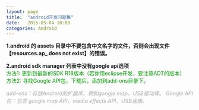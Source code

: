 ```yaml
---
layout: page
title:  "android开发问题集"
date:   2015-05-04 10:08
categories: Android
---
```

**1.android 的 assets 目录中不要包含中文名字的文件，否则会出现文件【resources.ap_ does not exist】的错误。**

**2.android sdk manager 列表中没有google api选项**  
<font color='#009900'>
方法1: 更新到最新的SDK R18版本（若你用eclipse开发，要注意ADT的版本）  
方法2: 寻找Google API包，下载后，添加到add-ons目录下。  
</font>

<font color='#AAAAAA'>
<i>
add-ons：存放Android的扩展库，例如google map、USB驱动等。  
Google API包：包含 google map API、media effects API、USB连接。
</i>
</font>  